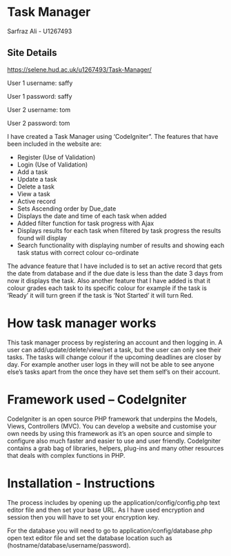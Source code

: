 <h1>Task Manager</h1>
<p>Sarfraz Ali - U1267493</p>

<h2>Site Details</h2>
<p><a href="https://selene.hud.ac.uk/u1267493/Task-Manager/">https://selene.hud.ac.uk/u1267493/Task-Manager/</a></p>
<p>User 1 username: saffy</p>
<p>User 1 password: saffy</p>

<p>User 2 username: tom</p>
<p>User 2 password: tom</p>

<p>I have created a Task Manager using ‘CodeIgniter”. The features that have been included in the website are:</p>
<ul>
<li>Register (Use of Validation)</li>
<li>Login (Use of Validation)</li> 
<li>Add a task</li>
<li>Update a task</li>
<li>Delete a task</li>
<li>View a task </li>
<li>Active record</li>
<li>Sets Ascending order by Due_date</li>
<li>Displays the date and time of each task when added</li>
<li>Added filter function for task progress with Ajax</li>
<li>Displays results for each task when filtered by task progress the results found will display</li>
<li>Search functionality with displaying number of results and showing each task status with correct colour co-ordinate</li>

</ul>

<p>The advance feature that I have included is to set an active record that gets the date from database and if the due date is less than the date 3 days from now it displays the task. Also another feature that I have added is that it colour grades each task to its specific colour for example if the task is ‘Ready’ it will turn green if the task is ‘Not Started’ it will turn Red. </p>

<h1>How task manager works</h1>
<p>This task manager process by registering an account and then logging in. A user can add/update/delete/view/set a task, but the user can only see their tasks. The tasks will change colour if the upcoming deadlines are closer by day. For example another user logs in they will not be able to see anyone else’s tasks apart from the once they have set them self’s on their account.</p>

<h1>Framework used – CodeIgniter</h1>
<p>CodeIgniter is an open source PHP framework that underpins the Models, Views, Controllers (MVC). You can develop a website and customise your own needs by using this framework as it’s an open source and simple to configure also much faster and easier to use and user friendly. CodeIgniter contains a grab bag of libraries, helpers, plug-ins and many other resources that deals with complex functions in PHP.</p>

<h1>Installation - Instructions</h1>

<p>The process includes by opening up the application/config/config.php text editor file and then set your base URL. As I have used encryption and session then you will have to set your encryption key.</p1>

<p>For the database you will need to go to application/config/database.php open text editor file and set the database location such as (hostname/database/username/password).</p1>

